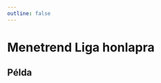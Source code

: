 ```yaml
---
outline: false
---
```

# Menetrend Liga honlapra

## Példa

<ClientOnly>
  <mjsz-vbr-schedule-liga
    locale="hu"
    championship-name="Erste Liga"
    championship-id="3314"
    division="Alapszakasz" 
  />
</ClientOnly>
